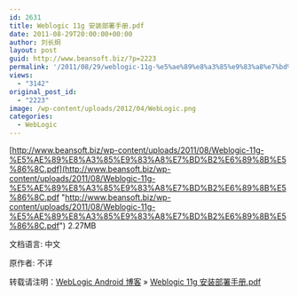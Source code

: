 ```yaml
---
id: 2631
title: Weblogic 11g 安装部署手册.pdf
date: 2011-08-29T20:00:00+00:00
author: 刘长炯
layout: post
guid: http://www.beansoft.biz/?p=2223
permalink: '/2011/08/29/weblogic-11g-%e5%ae%89%e8%a3%85%e9%83%a8%e7%bd%b2%e6%89%8b%e5%86%8c-pdf/'
views:
  - "3142"
original_post_id:
  - "2223"
image: /wp-content/uploads/2012/04/WebLogic.png
categories:
  - WebLogic
---
```

[http://www.beansoft.biz/wp-content/uploads/2011/08/Weblogic-11g-%E5%AE%89%E8%A3%85%E9%83%A8%E7%BD%B2%E6%89%8B%E5%86%8C.pdf](http://www.beansoft.biz/wp-content/uploads/2011/08/Weblogic-11g-%E5%AE%89%E8%A3%85%E9%83%A8%E7%BD%B2%E6%89%8B%E5%86%8C.pdf "http://www.beansoft.biz/wp-content/uploads/2011/08/Weblogic-11g-%E5%AE%89%E8%A3%85%E9%83%A8%E7%BD%B2%E6%89%8B%E5%86%8C.pdf") 2.27MB

文档语言: 中文

原作者: 不详

转载请注明：[WebLogic Android 博客](http://www.beansoft.biz) &raquo; [Weblogic 11g 安装部署手册.pdf](http://www.beansoft.biz/2011/08/29/weblogic-11g-%e5%ae%89%e8%a3%85%e9%83%a8%e7%bd%b2%e6%89%8b%e5%86%8c-pdf/)